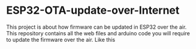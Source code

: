 # ESP32-OTA-update-over-Internet

This project is about how firmware can be updated in ESP32 over the air. This repository contains all the web files and arduino code you will require to update the firmware over the air.
Like this
